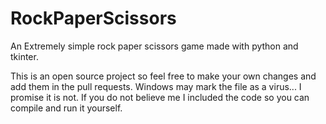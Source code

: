 # RockPaperScissors
An Extremely simple rock paper scissors game made with python and tkinter.

This is an open source project so feel free to make your own changes and add them in the pull requests. Windows may mark the file as a virus... I promise it is not.
If you do not believe me I included the code so you can compile and run it yourself.
